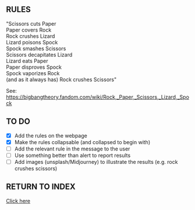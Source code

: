 ## RULES

"Scissors cuts Paper <br>
  Paper covers Rock <br>
  Rock crushes Lizard <br>
  Lizard poisons Spock <br>
  Spock smashes Scissors <br>
  Scissors decapitates Lizard <br>
  Lizard eats Paper <br>
  Paper disproves Spock <br>
  Spock vaporizes Rock<br>
  (and as it always has) Rock crushes Scissors" <br>

See: https://bigbangtheory.fandom.com/wiki/Rock,_Paper,_Scissors,_Lizard,_Spock 

## TO DO

- [x] Add the rules on the webpage
- [x] Make the rules collapsable (and collapsed to begin with)
- [ ] Add the relevant rule in the message to the user
- [ ] Use something better than alert to report results
- [ ] Add images (unsplash/Midjourney) to illustrate the results (e.g. rock crushes scissors)

## RETURN TO INDEX

[Click here](https://github.com/3willows/projectsIndex)
